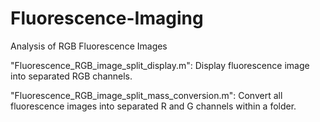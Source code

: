 # Fluorescence-Imaging
Analysis of RGB Fluorescence Images

"Fluorescence_RGB_image_split_display.m": Display fluorescence image into separated RGB channels.

"Fluorescence_RGB_image_split_mass_conversion.m": Convert all fluorescence images into separated R and G channels within a folder.
